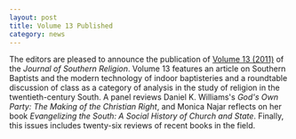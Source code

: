 ```yaml
---
layout: post
title: Volume 13 Published
category: news
---
```

The editors are pleased to announce the publication of [Volume 13
(2011)][] of the *Journal of Southern Religion*. Volume 13 features an
article on Southern Baptists and the modern technology of indoor
baptisteries and a roundtable discussion of class as a category of
analysis in the study of religion in the twentieth-century South. A
panel reviews Daniel K. Williams's *God's Own Party: The Making of the
Christian Right*, and Monica Najar reflects on her book *Evangelizing
the South: A Social History of Church and State*. Finally, this issues
includes twenty-six reviews of recent books in the field.

  [Volume 13 (2011)]: {{site.url}}/issues/vol13/
